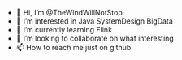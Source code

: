 - 👋 Hi, I’m @TheWindWillNotStop
- 👀 I’m interested in Java SystemDesign BigData
- 🌱 I’m currently learning Flink
- 💞️ I’m looking to collaborate on what interesting
- 📫 How to reach me just on github

<!---
TheWindWillNotStop/TheWindWillNotStop is a ✨ special ✨ repository because its `README.md` (this file) appears on your GitHub profile.
You can click the Preview link to take a look at your changes.
--->
